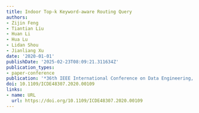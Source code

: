 ```yaml
---
title: Indoor Top-k Keyword-aware Routing Query
authors:
- Zijin Feng
- Tiantian Liu
- Huan Li
- Hua Lu
- Lidan Shou
- Jianliang Xu
date: '2020-01-01'
publishDate: '2025-02-23T08:09:21.311634Z'
publication_types:
- paper-conference
publication: '*36th IEEE International Conference on Data Engineering, ICDE 2020*'
doi: 10.1109/ICDE48307.2020.00109
links:
- name: URL
  url: https://doi.org/10.1109/ICDE48307.2020.00109
---
```

